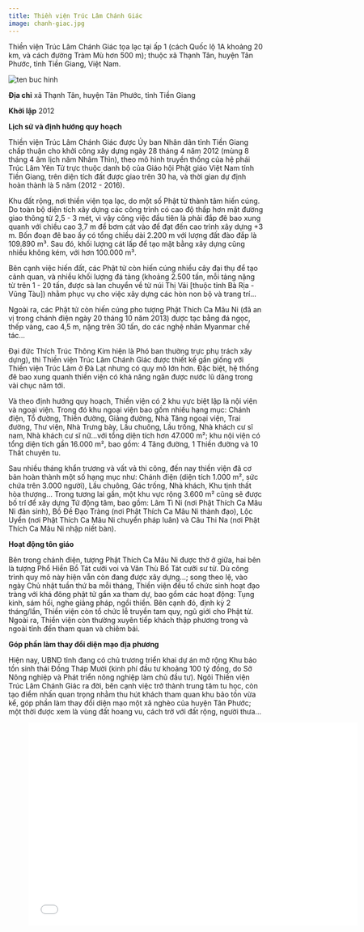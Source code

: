 ```yaml
---
title: Thiền viện Trúc Lâm Chánh Giác
image: chanh-giac.jpg
---
```


Thiền viện Trúc Lâm Chánh Giác tọa lạc tại ấp 1 (cách Quốc lộ 1A khoảng 20 km, và cách đường Tràm Mù hơn 500 m); thuộc xã Thạnh Tân, huyện Tân Phước, tỉnh Tiền Giang, Việt Nam.

![ten buc hinh](http://static.new.tuoitre.vn/tto/i/s626/2016/04/07/anh-tt8-jpg-1460021859.jpg "ten buc hinh")


**Địa chỉ** 	xã Thạnh Tân, huyện Tân Phước, tỉnh Tiền Giang

**Khởi lập**	2012

**Lịch sử và định hướng quy hoạch**

Thiền viện Trúc Lâm Chánh Giác được Ủy ban Nhân dân tỉnh Tiền Giang chấp thuận cho khởi công xây dựng ngày 28 tháng 4 năm 2012 (mùng 8 tháng 4 âm lịch năm Nhâm Thìn), theo mô hình truyền thống của hệ phái Trúc Lâm Yên Tử trực thuộc danh bộ của Giáo hội Phật giáo Việt Nam tỉnh Tiền Giang, trên diện tích đất được giao trên 30 ha, và thời gian dự định hoàn thành là 5 năm (2012 - 2016).

Khu đất rộng, nơi thiền viện tọa lạc, do một số Phật tử thành tâm hiến cúng. Do toàn bộ diện tích xây dựng các công trình có cao độ thấp hơn mặt đường giao thông từ 2,5 - 3 mét, vì vậy công việc đầu tiên là phải đắp đê bao xung quanh với chiều cao 3,7 m để bơm cát vào để đạt đến cao trình xây dựng +3 m. Bốn đoạn đê bao ấy có tổng chiều dài 2.200 m với lượng đất đào đắp là 109.890 m³. Sau đó, khối lượng cát lấp để tạo mặt bằng xây dựng cũng nhiều không kém, với hơn 100.000 m³.

Bên cạnh việc hiến đất, các Phật tử còn hiến cúng nhiều cây đại thụ để tạo cảnh quan, và nhiều khối lượng đá tảng (khoảng 2.500 tấn, mỗi tảng nặng từ trên 1 - 20 tấn, được sà lan chuyển về từ núi Thị Vải [thuộc tỉnh Bà Rịa - Vũng Tàu]) nhằm phục vụ cho việc xây dựng các hòn non bộ và trang trí...

Ngoài ra, các Phật tử còn hiến cúng pho tượng Phật Thích Ca Mâu Ni (đã an vị trong chánh điện ngày 20 tháng 10 năm 2013) được tạc bằng đá ngọc, thếp vàng, cao 4,5 m, nặng trên 30 tấn, do các nghệ nhân Myanmar chế tác...

Đại đức Thích Trúc Thông Kim hiện là Phó ban thường trực phụ trách xây dựng), thì Thiền viện Trúc Lâm Chánh Giác được thiết kế gần giống với Thiền viện Trúc Lâm ở Đà Lạt nhưng có quy mô lớn hơn. Đặc biệt, hệ thống đê bao xung quanh thiền viện có khả năng ngăn được nước lũ dâng trong vài chục năm tới.

Và theo định hướng quy hoạch, Thiền viện có 2 khu vực biệt lập là nội viện và ngoại viện. Trong đó khu ngoại viện bao gồm nhiều hạng mục: Chánh điện, Tổ đường, Thiền đường, Giảng đường, Nhà Tăng ngoại viện, Trai đường, Thư viện, Nhà Trưng bày, Lầu chuông, Lầu trống, Nhà khách cư sĩ nam, Nhà khách cư sĩ nữ...với tổng diện tích hơn 47.000 m²; khu nội viện có tổng diện tích gần 16.000 m², bao gồm: 4 Tăng đường, 1 Thiền đường và 10 Thất chuyên tu.

Sau nhiều tháng khẩn trương và vất vả thi công, đến nay thiền viện đã cơ bản hoàn thành một số hạng mục như: Chánh điện (diện tích 1.000 m², sức chứa trên 3.000 người), Lầu chuông, Gác trống, Nhà khách, Khu tịnh thất hòa thượng... Trong tương lai gần, một khu vực rộng 3.600 m² cũng sẽ được bố trí để xây dựng Tứ động tâm, bao gồm: Lâm Tì Ni (nơi Phật Thích Ca Mâu Ni đản sinh), Bồ Đề Đạo Tràng (nơi Phật Thích Ca Mâu Ni thành đạo), Lộc Uyển (nơi Phật Thích Ca Mâu Ni chuyển pháp luân) và Câu Thi Na (nơi Phật Thích Ca Mâu Ni nhập niết bàn).

**Hoạt động tôn giáo**

Bên trong chánh điện, tượng Phật Thích Ca Mâu Ni được thờ ở giữa, hai bên là tượng Phổ Hiền Bồ Tát cưỡi voi và Văn Thù Bồ Tát cưỡi sư tử.
Dù công trình quy mô này hiện vẫn còn đang được xây dựng...; song theo lệ, vào ngày Chủ nhật tuần thứ ba mỗi tháng, Thiền viện đều tổ chức sinh hoạt đạo tràng với khá đông phật tử gần xa tham dự, bao gồm các hoạt động: Tụng kinh, sám hối, nghe giảng pháp, ngồi thiền. Bên cạnh đó, định kỳ 2 tháng/lần, Thiền viện còn tổ chức lễ truyền tam quy, ngũ giới cho Phật tử. Ngoài ra, Thiền viện còn thường xuyên tiếp khách thập phương trong và ngoài tỉnh đến tham quan và chiêm bái.

**Góp phần làm thay đổi diện mạo địa phương**

Hiện nay, UBND tỉnh đang có chủ trương triển khai dự án mở rộng Khu bảo tồn sinh thái Đồng Tháp Mười (kinh phí đầu tư khoảng 100 tỷ đồng, do Sở Nông nghiệp và Phát triển nông nghiệp làm chủ đầu tư). Ngôi Thiền viện Trúc Lâm Chánh Giác ra đời, bên cạnh việc trở thành trung tâm tu học, còn tạo điểm nhấn quan trọng nhằm thu hút khách tham quan khu bảo tồn vừa kể, góp phần làm thay đổi diện mạo một xã nghèo của huyện Tân Phước; một thời được xem là vùng đất hoang vu, cách trở với đất rộng, người thưa...


<figure><iframe width="650" height="400" src="//www.youtube-nocookie.com/embed/-zRvUiWcLQo" frameborder="0" allowfullscreen></iframe></figure>
